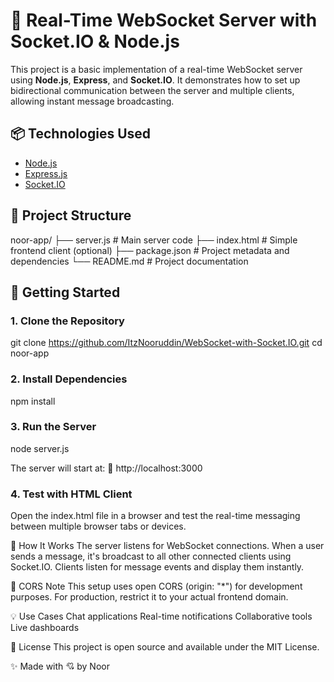 # 🔌 Real-Time WebSocket Server with Socket.IO & Node.js

This project is a basic implementation of a real-time WebSocket server using **Node.js**, **Express**, and **Socket.IO**. It demonstrates how to set up bidirectional communication between the server and multiple clients, allowing instant message broadcasting.

## 📦 Technologies Used

- [Node.js](https://nodejs.org/)
- [Express.js](https://expressjs.com/)
- [Socket.IO](https://socket.io/)

## 📁 Project Structure

noor-app/
├── server.js # Main server code
├── index.html # Simple frontend client (optional)
├── package.json # Project metadata and dependencies
└── README.md # Project documentation

## 🚀 Getting Started

### 1. Clone the Repository

git clone https://github.com/ItzNooruddin/WebSocket-with-Socket.IO.git
cd noor-app

### 2. Install Dependencies

npm install

### 3. Run the Server

node server.js

The server will start at:
📍 http://localhost:3000

### 4. Test with HTML Client

Open the index.html file in a browser and test the real-time messaging between multiple browser tabs or devices.

🧠 How It Works
The server listens for WebSocket connections.
When a user sends a message, it's broadcast to all other connected clients using Socket.IO.
Clients listen for message events and display them instantly.

🔐 CORS Note
This setup uses open CORS (origin: "*") for development purposes. For production, restrict it to your actual frontend domain.

💡 Use Cases
Chat applications
Real-time notifications
Collaborative tools
Live dashboards

📜 License
This project is open source and available under the MIT License.

✨ Made with 💘 by Noor
